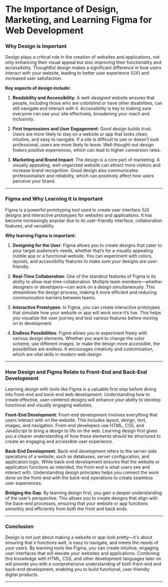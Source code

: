 # The Importance of Design, Marketing, and Learning Figma for Web Development 

### **Why Design is Important**

Design plays a critical role in the creation of websites and applications, not only enhancing their visual appeal but also improving their functionality and accessibility. Thoughtful design makes a significant difference in how users interact with your website, leading to better user experience (UX) and increased user satisfaction. 

**Key aspects of design include:**

1. **Readability and Accessibility**: A well-designed website ensures that people, including those who are colorblind or have other disabilities, can still navigate and interact with it. Accessibility is key to making sure everyone can use your site effectively, broadening your reach and inclusivity.
   
2. **First Impressions and User Engagement**: Good design builds trust. Users are more likely to stay on a website or app that looks clean, intuitive, and easy to navigate. If a site is difficult to use or doesn’t look professional, users are more likely to leave. Well-thought-out design fosters positive experiences, which can lead to higher conversion rates.

3. **Marketing and Brand Impact**: The design is a core part of marketing. A visually appealing, well-organized website can attract more visitors and increase brand recognition. Good design also communicates professionalism and reliability, which can positively affect how users perceive your brand.

---

### **Figma and Why Learning It is Important**

Figma is a powerful prototyping tool used to create user interface (UI) designs and interactive prototypes for websites and applications. It has become increasingly popular due to its user-friendly interface, collaboration features, and versatility.

**Why learning Figma is important:**

1. **Designing for the User**: Figma allows you to create designs that cater to your target audience’s needs, whether that’s for a visually appealing mobile app or a functional website. You can experiment with colors, layouts, and accessibility features to make sure your designs are user-friendly.

2. **Real-Time Collaboration**: One of the standout features of Figma is its ability to allow real-time collaboration. Multiple team members—whether designers or developers—can work on a design simultaneously. This streamlines the design process, making it more efficient and reducing communication barriers between teams.

3. **Interactive Prototypes**: In Figma, you can create interactive prototypes that simulate how your website or app will work once it’s live. This helps you visualize the user journey and test various features before moving on to development.

4. **Endless Possibilities**: Figma allows you to experiment freely with various design elements. Whether you want to change the color scheme, use different images, or make the design more accessible, the possibilities are endless. It encourages creativity and customization, which are vital skills in modern web design.

---

### **How Design and Figma Relate to Front-End and Back-End Development**

Learning design with tools like Figma is a valuable first step before diving into front-end and back-end web development. Understanding how to create effective, user-centered designs will enhance your ability to develop functional and visually engaging websites.

**Front-End Development**:
Front-end development involves everything that users interact with on the website. This includes layout, design, text, images, and navigation. Front-end developers use HTML, CSS, and JavaScript to bring a design to life on the web. Learning design first gives you a clearer understanding of how these elements should be structured to create an engaging and accessible user experience.

**Back-End Development**:
Back-end development refers to the server-side operations of a website, such as databases, server configuration, and application logic. While back-end development ensures that the website or application functions as intended, the front-end is what users see and interact with. Understanding design principles helps you connect the work done on the front-end with the back-end operations to create seamless user experiences.

**Bridging the Gap**:
By learning design first, you gain a deeper understanding of the user’s perspective. This allows you to create designs that align with the back-end processes, ensuring that your website or app functions smoothly and efficiently from both the front and back ends.

---

### **Conclusion**

Design is not just about making a website or app look pretty—it's about ensuring that it functions well, is easy to navigate, and meets the needs of your users. By learning tools like Figma, you can create intuitive, engaging user interfaces that will elevate your websites and applications. Combining this knowledge with HTML, CSS, and other development languages later on will provide you with a comprehensive understanding of both front-end and back-end development, enabling you to build functional, user-friendly digital products.

---
